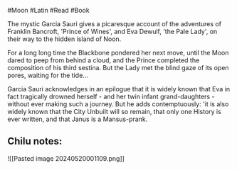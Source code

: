 #Moon #Latin #Read #Book 

The mystic Garcia Sauri gives a picaresque account of the adventures of Franklin Bancroft, 'Prince of Wines', and Eva Dewulf, 'the Pale Lady', on their way to the hidden island of Noon.

For a long long time the Blackbone pondered her next move, until the Moon dared to peep from behind a cloud, and the Prince completed the composition of his third sestina. But the Lady met the blind gaze of its open pores, waiting for the tide…

Garcia Sauri acknowledges in an epilogue that it is widely known that Eva in fact tragically drowned herself - and her twin infant grand-daughters - without ever making such a journey. But he adds contemptuously: 'it is also widely known that the City Unbuilt will so remain, that only one History is ever written, and that Janus is a Mansus-prank.

Chilu notes:
- 

![[Pasted image 20240520001109.png]]